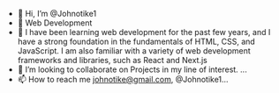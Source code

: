 - 👋 Hi, I’m @Johnotike1
- 👀 Web Development
- 🌱 I have been learning web development for the past few years, and I have a strong foundation in the fundamentals of HTML, CSS, and JavaScript. I am also familiar with a variety of web development frameworks and libraries, such as React and Next.js
- 💞️ I’m looking to collaborate on Projects in my line of interest. ...
- 📫 How to reach me johnotike@gmail.com, @Johnotike1...

<!---
Johnotike1/Johnotike1 is a ✨ special ✨ repository because its `README.md` (this file) appears on your GitHub profile.
You can click the Preview link to take a look at your changes.
--->

